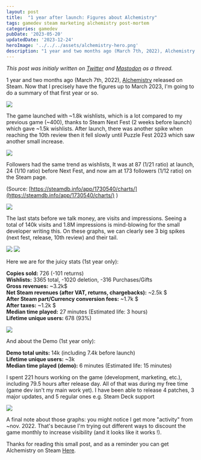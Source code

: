 ```yaml
---
layout: post
title:  "1 year after launch: Figures about Alchemistry"
tags: gamedev steam marketing alchemistry post-mortem
categories: gamedev
pubDate: '2023-05-20'
updatedDate: '2023-12-24'
heroImage: '../../../assets/alchemistry-hero.png'
description: "1 year and two months ago (March 7th, 2022), Alchemistry released on Steam. Now that I precisely have the figures up to March 2023, I'm going to do a summary of that first year or so."
---
```


*This post was initialy written on [Twitter](https://twitter.com/DysnomiaStudio/status/1655492420803371010) and [Mastodon](https://mastodon.gamedev.place/@Elanis/110332183413305320) as a thread.*

1 year and two months ago (March 7th, 2022), [Alchemistry](https://store.steampowered.com/app/1730540/Alchemistry/) released on Steam. Now that I precisely have the figures up to March 2023, I'm going to do a summary of that first year or so.


![](/assets/img/2023-05-20_gameplay.gif)

The game launched with ~1.8k wishlists, which is a lot compared to my previous game (~400), thanks to Steam Next Fest (2 weeks before launch) which gave ~1.5k wishlists. After launch, there was another spike when reaching the 10th review then it fell slowly until Puzzle Fest 2023 which saw another small increase.

![](/assets/img/2023-05-20_wishlists.webp)

Followers had the same trend as wishlists, It was at 87 (1/21 ratio) at launch, 24 (1/10 ratio) before Next Fest, and now am at 173 followers (1/12 ratio) on the Steam page.

(Source: [https://steamdb.info/app/1730540/charts/](https://steamdb.info/app/1730540/charts/) )

![](/assets/img/2023-05-20_followers.webp)

The last stats before we talk money, are visits and impressions. Seeing a total of 140k visits and 1.8M impressions is mind-blowing for the small developer writing this. On these graphs, we can clearly see 3 big spikes (next fest, release, 10th review) and their tail.

![](/assets/img/2023-05-20_visits.webp)
![](/assets/img/2023-05-20_impressions.webp)

Here we are for the juicy stats (1st year only):  

**Copies sold:** 726 (-101 returns)  
**Wishlists:** 3365 total, -1020 deletion, -316 Purchases/Gifts  
**Gross revenues:** ~3.2k$  
**Net Steam revenues (after VAT, returns, chargebacks):** ~2.5k $  
**After Steam part/Currency conversion fees:** ~1.7k $  
**After taxes:** ~1.2k $  
**Median time played:** 27 minutes (Estimated life: 3 hours)  
**Lifetime unique users:** 678 (93%)  

![](/assets/img/2023-05-20_sold.webp)

And about the Demo (1st year only):  

**Demo total units:** 14k (including 7.4k before launch)  
**Lifetime unique users:** ~3k  
**Median time played (demo):** 6 minutes (Estimated life: 15 minutes)  

I spent 221 hours working on the game (development, marketing, etc.), including 79.5 hours after release day. All of that was during my free time (game dev isn't my main work yet). I have been able to release 4 patches, 3 major updates, and 5 regular ones e.g. Steam Deck support

![](/assets/img/2023-05-20_time_spent.webp)

A final note about those graphs: you might notice I get more "activity" from ~nov. 2022. That's because I'm trying out different ways to discount the game monthly to increase visibility (and it looks like it works !).

Thanks for reading this small post, and as a reminder you can get Alchemistry on Steam [Here](https://store.steampowered.com/app/1730540/Alchemistry/).